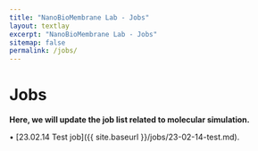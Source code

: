 ```yaml
---
title: "NanoBioMembrane Lab - Jobs"
layout: textlay
excerpt: "NanoBioMembrane Lab - Jobs"
sitemap: false
permalink: /jobs/
---
```


# Jobs

**Here, we will update the job list related to molecular simulation.**

• [23.02.14 Test job]({{ site.baseurl }}/jobs/23-02-14-test.md). 
